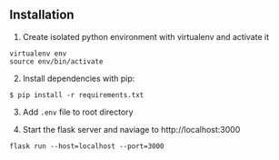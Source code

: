 ## Installation

1. Create isolated python environment with virtualenv and activate it

```
virtualenv env
source env/bin/activate
```

2. Install dependencies with pip:

```
$ pip install -r requirements.txt
```

3. Add `.env` file to root directory

4. Start the flask server and naviage to http://localhost:3000

```
flask run --host=localhost --port=3000
```
